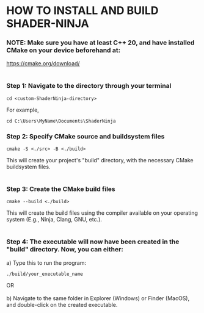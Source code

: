 # HOW TO INSTALL AND BUILD SHADER-NINJA

### NOTE: Make sure you have at least C++ 20, and have installed CMake on your device beforehand at: 
https://cmake.org/download/
<br/>
<br/>

### Step 1: Navigate to the directory through your terminal
```
cd <custom-ShaderNinja-directory> 
```
For example,
```
cd C:\Users\MyName\Documents\ShaderNinja
```

### Step 2: Specify CMake source and buildsystem files
```
cmake -S <./src> -B <./build>
```

This will create your project's "build" directory, with the necessary CMake buildsystem files.
<br/>
<br/>
### Step 3: Create the CMake build files
```
cmake --build <./build>
```
This will create the build files using the compiler available on your operating system (E.g., Ninja, Clang, GNU, etc.).
<br/>
<br/>
### Step 4: The executable will now have been created in the "build" directory. Now, you can either:
  a) Type this to run the program:
  ```
  ./build/your_executable_name
  ```
 OR 
  <br/>
  <br/>
  b) Navigate to the same folder in Explorer (Windows) or Finder (MacOS), and double-click on the created executable.
